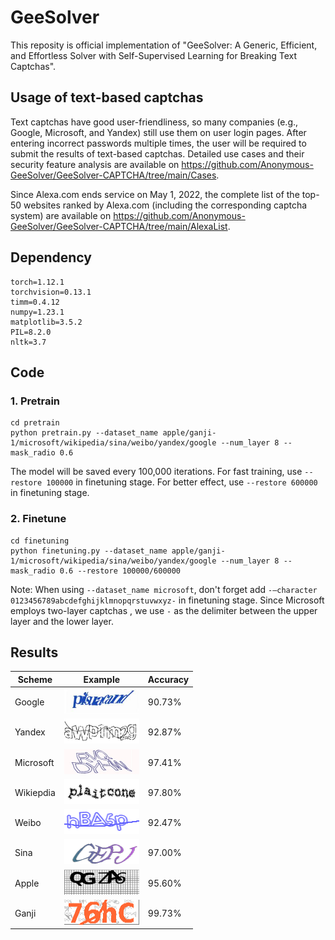 # GeeSolver

This reposity is official implementation of "GeeSolver: A Generic, Efficient, and Effortless Solver with Self-Supervised Learning for Breaking Text Captchas".

## Usage of text-based captchas

Text captchas have good user-friendliness, so many companies (e.g., Google, Microsoft, and Yandex) still use them on user login pages. After entering incorrect passwords multiple times, the user will be required to submit the results of text-based captchas. Detailed use cases and their security feature analysis are available on https://github.com/Anonymous-GeeSolver/GeeSolver-CAPTCHA/tree/main/Cases. 

Since Alexa.com ends service on May 1, 2022, the complete list of the top-50 websites ranked by Alexa.com (including the corresponding captcha system) are available on https://github.com/Anonymous-GeeSolver/GeeSolver-CAPTCHA/tree/main/AlexaList.

## Dependency

```
torch=1.12.1
torchvision=0.13.1
timm=0.4.12
numpy=1.23.1
matplotlib=3.5.2
PIL=8.2.0
nltk=3.7
```

## Code

### 1. Pretrain
```
cd pretrain
python pretrain.py --dataset_name apple/ganji-1/microsoft/wikipedia/sina/weibo/yandex/google --num_layer 8 --mask_radio 0.6
```
The model will be saved every 100,000 iterations. For fast training, use `--restore 100000` in finetuning stage. For better effect, use `--restore 600000` in finetuning stage.

### 2. Finetune
```
cd finetuning
python finetuning.py --dataset_name apple/ganji-1/microsoft/wikipedia/sina/weibo/yandex/google --num_layer 8 --mask_radio 0.6 --restore 100000/600000
```

Note: When using `--dataset_name microsoft`, don't forget add `-–character 0123456789abcdefghijklmnopqrstuvwxyz-` in finetuning stage. Since Microsoft employs two-layer captchas , we use `-` as the delimiter between the upper layer and the lower layer.

## Results

| Scheme     | Example | Accuracy     |
| ----------- | -----| ------------ |
| Google     | <img src="https://github.com/Anonymous-GeeSolver/GeeSolver-CAPTCHA/blob/main/images/google.jpg" width="120px" height="40px"> | 90.73%       |
| Yandex     | <img src="https://github.com/Anonymous-GeeSolver/GeeSolver-CAPTCHA/blob/main/images/yandex.png" width="120px" height="40px"> | 92.87%       |
| Microsoft  | <img src="https://github.com/Anonymous-GeeSolver/GeeSolver-CAPTCHA/blob/main/images/microsoft.jpg" width="120px" height="40px"> | 97.41%       |
| Wikiepdia  | <img src="https://github.com/Anonymous-GeeSolver/GeeSolver-CAPTCHA/blob/main/images/wikipedia.png" width="120px" height="40px"> | 97.80%       |
| Weibo      | <img src="https://github.com/Anonymous-GeeSolver/GeeSolver-CAPTCHA/blob/main/images/weibo.jpg" width="120px" height="40px"> | 92.47%       |
| Sina       | <img src="https://github.com/Anonymous-GeeSolver/GeeSolver-CAPTCHA/blob/main/images/sina.png" width="120px" height="40px"> | 97.00%       |
| Apple      | <img src="https://github.com/Anonymous-GeeSolver/GeeSolver-CAPTCHA/blob/main/images/apple.jpg" width="120px" height="40px"> | 95.60%       |
| Ganji      | <img src="https://github.com/Anonymous-GeeSolver/GeeSolver-CAPTCHA/blob/main/images/ganji-1.png" width="120px" height="40px"> | 99.73%       |
